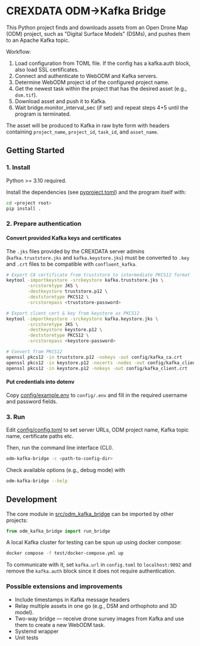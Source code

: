 # CREXDATA ODM→Kafka Bridge

This Python project finds and downloads assets from an Open Drone Map (ODM) project,
such as "Digital Surface Models" (DSMs), and pushes them to an Apache Kafka topic.

Workflow:
1. Load configuration from TOML file. If the config has a kafka.auth block, also load SSL certificates.
2. Connect and authenticate to WebODM and Kafka servers.
3. Determine WebODM project id of the configured project name.
4. Get the newest task within the project that has the desired asset (e.g., `dsm.tif`).
5. Download asset and push it to Kafka.
6. Wait bridge.monitor_interval_sec (if set) and repeat steps 4+5 until the program is terminated.

The asset will be produced to Kafka in raw byte form with headers containing `project_name`, `project_id`, `task_id`, and `asset_name`.

## Getting Started

### 1. Install

Python >= 3.10 required.

Install the dependencies (see [pyproject.toml](pyproject.toml)) and the program itself with:

```bash
cd <project root>
pip install .
```

### 2. Prepare authentication

#### Convert provided Kafka keys and certificates

The `.jks` files provided by the CREXDATA server admins (`kafka.truststore.jks` and `kafka.keystore.jks`)
must be converted to `.key` and `.crt` files to be compatible with `confluent_kafka`.

```bash
# Export CA certificate from truststore to intermediate PKCS12 format
keytool -importkeystore -srckeystore kafka.truststore.jks \
        -srcstoretype JKS \
        -destkeystore truststore.p12 \
        -deststoretype PKCS12 \
        -srcstorepass <truststore-password>

# Export client cert & key from keystore as PKCS12
keytool -importkeystore -srckeystore kafka.keystore.jks \
        -srcstoretype JKS \
        -destkeystore keystore.p12 \
        -deststoretype PKCS12 \
        -srcstorepass <keystore-password>

# Convert from PKCS12
openssl pkcs12 -in truststore.p12 -nokeys -out config/kafka_ca.crt
openssl pkcs12 -in keystore.p12 -nocerts -nodes -out config/kafka_client.key
openssl pkcs12 -in keystore.p12 -nokeys -out config/kafka_client.crt
```

#### Put credentials into dotenv

Copy [config/example.env](config/example.env) to `config/.env` and fill in the required username and password fields.

### 3. Run

Edit [config/config.toml](config/config.toml) to set server URLs, ODM project name, Kafka topic name, certificate paths etc.

Then, run the command line interface (CLI).
```bash
odm-kafka-bridge -c <path-to-config-dir>
```

Check available options (e.g., debug mode) with
```bash
odm-kafka-bridge --help
```

## Development

The core module in [src/odm_kafka_bridge](src/odm_kafka_bridge) can be imported by other projects:

```python
from odm_kafka_bridge import run_bridge
```

A local Kafka cluster for testing can be spun up using docker compose:

```bash
docker compose -f test/docker-compose.yml up
```

To communicate with it, set `kafka.url` in `config.toml` to `localhost:9092` and remove the `kafka.auth` block since it does not require authentication.

### Possible extensions and improvements

* Include timestamps in Kafka message headers
* Relay multiple assets in one go (e.g., DSM and orthophoto and 3D model).
* Two-way bridge — receive drone survey images from Kafka and use them to create a new WebODM task.
* Systemd wrapper
* Unit tests
